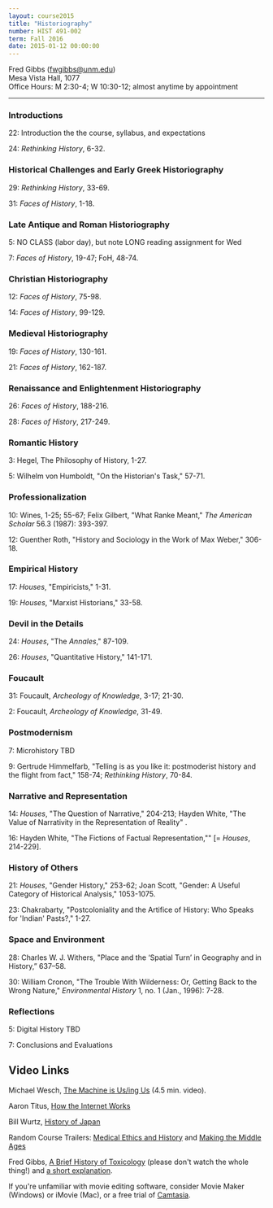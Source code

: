 ```yaml
---
layout: course2015 
title: "Historiography"
number: HIST 491-002
term: Fall 2016
date: 2015-01-12 00:00:00
---
```


Fred Gibbs \([fwgibbs@unm.edu](mailto:fwgibbs@unm.edu)\)    
Mesa Vista Hall, 1077    
Office Hours: M 2:30-4; W 10:30-12; almost anytime by appointment    

-----

### Introductions
22: Introduction the the course, syllabus, and expectations

24: _Rethinking History_, 6-32.  


### Historical Challenges and Early Greek Historiography
29: _Rethinking History_, 33-69.  

31: _Faces of History_, 1-18.  


### Late Antique and Roman Historiography
5: NO CLASS (labor day), but note LONG reading assignment for Wed

7: _Faces of History_, 19-47; FoH, 48-74.  


### Christian Historiography
12: _Faces of History_, 75-98.  

14: _Faces of History_, 99-129.  


### Medieval Historiography
19: _Faces of History_, 130-161.   

21: _Faces of History_, 162-187.  


### Renaissance and Enlightenment Historiography
26: _Faces of History_, 188-216.  

28: _Faces of History_, 217-249.  


### Romantic History
3: Hegel, The Philosophy of History, 1-27. 

5: Wilhelm von Humboldt, "On the Historian's Task," 57-71.  

 
### Professionalization 
10: Wines, 1-25; 55-67; Felix Gilbert, "What Ranke Meant," *The American Scholar* 56.3 (1987): 393-397.

12: Guenther Roth, "History and Sociology in the Work of Max Weber," 306-18.


### Empirical History
17: _Houses_, "Empiricists," 1-31. 

19: _Houses_, "Marxist Historians," 33-58.


### Devil in the Details
24: _Houses_, "The _Annales_," 87-109.

26: _Houses_, "Quantitative History," 141-171.


### Foucault
31: Foucault, _Archeology of Knowledge_, 3-17; 21-30. 

2: Foucault, _Archeology of Knowledge_, 31-49. 


### Postmodernism
7: Microhistory TBD

9: Gertrude Himmelfarb, "Telling is as you like it: postmoderist history and the flight from fact," 158-74; _Rethinking History_, 70-84.


### Narrative and Representation
14: _Houses_, "The Question of Narrative," 204-213; Hayden White, "The Value of Narrativity in the Representation of Reality" .

16: Hayden White, "The Fictions of Factual Representation,"" [= _Houses_, 214-229]. 


### History of Others
21: _Houses_, "Gender History," 253-62; Joan Scott, "Gender: A Useful Category of Historical Analysis," 1053-1075. 

23: Chakrabarty, "Postcoloniality and the Artifice of History: Who Speaks for 'Indian' Pasts?," 1-27.  


### Space and Environment
28: Charles W. J. Withers, "Place and the ‘Spatial Turn’ in Geography and in History,” 637–58.  

30: William Cronon, "The Trouble With Wilderness: Or, Getting Back to the Wrong Nature," _Environmental History_ 1, no. 1 (Jan., 1996): 7-28.


### Reflections
5: Digital History TBD

7: Conclusions and Evaluations 


## Video Links
Michael Wesch, [The Machine is Us/ing Us](http://www.youtube.com/watch?v=NLlGopyXT_g) (4.5 min. video).

Aaron Titus, [How the Internet Works](https://www.youtube.com/watch?v=7_LPdttKXPc&feature=youtu.be)

Bill Wurtz, [History of Japan](https://www.youtube.com/watch?v=Mh5LY4Mz15o)

Random Course Trailers: [Medical Ethics and History](https://www.youtube.com/watch?v=nPbis0Hggsg) and [Making the Middle Ages](https://www.youtube.com/watch?v=YlDNzE0xJ1w)

Fred Gibbs, [A Brief History of Toxicology](https://vimeo.com/94459223) (please don't watch the whole thing!) and [a short explanation](http://fredgibbs.net/tutorials/post/slideshow-voice-over/).


If you're unfamiliar with movie editing software, consider Movie Maker (Windows) or iMovie (Mac), or a free trial of [Camtasia](http://www.techsmith.com/camtasia.html). 